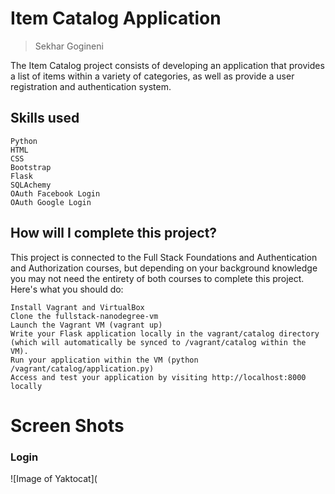 # Item Catalog Application
> Sekhar Gogineni

The Item Catalog project consists of developing an application that provides a list of items within a variety of categories, as well as provide a user registration and authentication system.

## Skills used

    Python
    HTML
    CSS
    Bootstrap
    Flask
    SQLAchemy
    OAuth Facebook Login
    OAuth Google Login


## How will I complete this project?

This project is connected to the Full Stack Foundations and Authentication and Authorization courses, but depending on your background knowledge you may not need the entirety of both courses to complete this project. Here's what you should do:

    Install Vagrant and VirtualBox
    Clone the fullstack-nanodegree-vm
    Launch the Vagrant VM (vagrant up)
    Write your Flask application locally in the vagrant/catalog directory (which will automatically be synced to /vagrant/catalog within the VM).
    Run your application within the VM (python /vagrant/catalog/application.py)
    Access and test your application by visiting http://localhost:8000 locally

# Screen Shots
### Login
![Image of Yaktocat](

